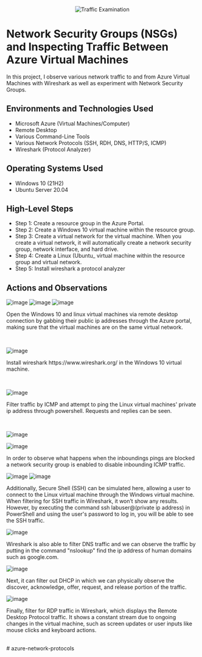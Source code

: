 <p align="center">
<img src="https://i.imgur.com/Ua7udoS.png" alt="Traffic Examination"/>
</p>

<h1>Network Security Groups (NSGs) and Inspecting Traffic Between Azure Virtual Machines</h1>
In this project, I observe various network traffic to and from Azure Virtual Machines with Wireshark as well as experiment with Network Security Groups. <br />



<h2>Environments and Technologies Used</h2>

- Microsoft Azure (Virtual Machines/Computer)
- Remote Desktop
- Various Command-Line Tools
- Various Network Protocols (SSH, RDH, DNS, HTTP/S, ICMP)
- Wireshark (Protocol Analyzer)

<h2>Operating Systems Used </h2>

- Windows 10 (21H2)
- Ubuntu Server 20.04

<h2>High-Level Steps</h2>

- Step 1: Create a resource group in the Azure Portal.
- Step 2: Create a Windows 10 virtual machine within the resource group.
- Step 3: Create a virtual network for the virtual machine. When you create a virtual network, it will automatically create a network security group, network interface, and hard drive.
- Step 4: Create a Linux (Ubuntu_ virtual machine within the resource group and virtual network.
- Step 5: Install wireshark a protocol analyzer

<h2>Actions and Observations</h2>

![image](https://github.com/user-attachments/assets/5aa47f0d-8c5c-4193-b39f-809f931f5fd3)
![image](https://github.com/user-attachments/assets/86265616-de8f-47e8-9667-e38ca4da0806)
![image](https://github.com/user-attachments/assets/40f7649d-24c4-4324-a680-d85707576895)

Open the Windows 10 and linux virtual machines via remote desktop connection by gabbing their public ip addresses through the Azure portal, making sure that the virtual machines are on the same virtual network.   
  
</p>
<br />

![image](https://github.com/user-attachments/assets/8668f5a5-9761-4363-806d-71e030fc5df7)

<p>
Install wireshark https://www.wireshark.org/ in the Windows 10 virtual machine.

</p>
<br />

![image](https://github.com/user-attachments/assets/a7ee318b-dfff-4506-bdb1-0ea3c4630e6d)

<p>
Filter traffic by ICMP and attempt to ping the Linux virtual machines' private ip address through powershell. Requests and replies can be seen. 
</p>
<br />

![image](https://github.com/user-attachments/assets/712cbd01-2eee-478b-b0c6-eddaf7abbb0a)

![image](https://github.com/user-attachments/assets/c918803d-17cb-4325-b14b-373d1d90047e)



<p>
In order to observe what happens when the inboundings pings are blocked a network security group is enabled to disable inbounding ICMP traffic.  
</p>


![image](https://github.com/user-attachments/assets/c72dbffb-31dd-421d-bd6c-7d4c74197cad)
![image](https://github.com/user-attachments/assets/a354e74f-98cd-4165-a7ea-2c0b39dc7504)


<p>
Additionally, Secure Shell (SSH) can be simulated here, allowing a user to connect to the Linux virtual machine through the Windows virtual machine. When filtering for SSH traffic in Wireshark, it won’t show any results. However, by executing the command ssh labuser@(private ip address) in PowerShell and using the user's password to log in, you will be able to see the SSH traffic.

  

![image](https://github.com/user-attachments/assets/4d3d5902-4fd6-4f75-bf90-87d1fc12209e)


<p>
Wireshark is also able to filter DNS traffic and we can observe the traffic by putting in the command "nslookup" find the ip address of human domains such as google.com.
</p>

![image](https://github.com/user-attachments/assets/e16d062c-ff45-428e-8c8e-87bcf0d4322b)

<p>
Next, it can filter out DHCP in which we can physically observe the discover, acknowledge, offer, request, and release portion of the traffic. 
</p>


![image](https://github.com/user-attachments/assets/7ad230ac-31d3-4f8e-aa69-5a9519edca8d)


<p>
Finally, filter for RDP traffic in Wireshark, which displays the Remote Desktop Protocol traffic. It shows a constant stream due to ongoing changes in the virtual machine, such as screen updates or user inputs like mouse clicks and keyboard actions.

</p>
<br /># azure-network-protocols
